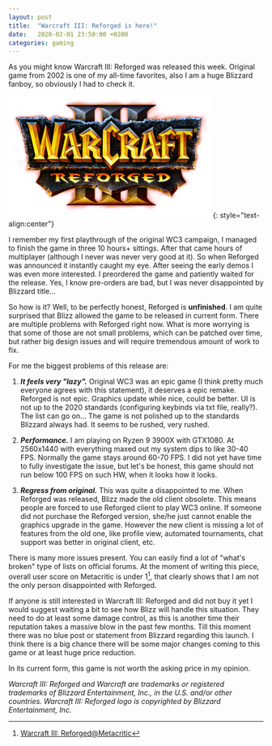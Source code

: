 ```yaml
---
layout: post
title:  "Warcraft III: Reforged is here!"
date:   2020-02-01 23:50:00 +0200
categories: gaming
---
```

As you might know Warcraft III: Reforged was released this week. Original
game from 2002 is one of my all-time favorites, also I am a huge Blizzard
fanboy, so obviously I had to check it.

<!--more-->

![WC3: Reforged logo](/assets/wc3_reforged/wc3_reforge_logo.png)
{: style="text-align:center"}

I remember my first playthrough of the original WC3 campaign, I managed to
finish the game in three 10 hours+ sittings. After that came hours of
multiplayer (although I never was never very good at it). So when Reforged
was announced it instantly caught my eye. After seeing the early demos I was
even more interested. I preordered the game and patiently waited for the
release. Yes, I know pre-orders are bad, but I was never disappointed by
Blizzard title...

So how is it? Well, to be perfectly honest, Reforged is **unfinished**. I am
quite surprised that Blizz allowed the game to be released in current form.
There are multiple problems with Reforged right now. What is more worrying
is that some of those are not small problems, which can be patched over
time, but rather big design issues and will require tremendous amount of work
to fix.

For me the biggest problems of this release are:

1. ***It feels very "lazy".*** Original WC3 was an epic game (I think pretty much
everyone agrees with this statement), it deserves a epic remake. Reforged is
not epic. Graphics update while nice, could be better. UI is not up to the
2020 standards (configuring keybinds via txt file, really?). The list can
go on... The game is not polished up to the standards Blizzard always had.
It seems to be rushed, very rushed.

2. ***Performance.*** I am playing on Ryzen 9 3900X with GTX1080. At 2560x1440
with everything maxed out my system dips to like 30-40 FPS. Normally the game
stays around 60-70 FPS. I did not yet have time to fully investigate the issue,
but let's be honest, this game should not run below 100 FPS on such HW, when it
looks how it looks.

3. ***Regress from original.*** This was quite a disappointed to me. When
Reforged was released, Blizz made the old client obsolete. This means people
are forced to use Reforged client to play WC3 online. If someone did not
purchase the Reforged version, she/he just cannot enable the graphics upgrade
in the game. However the new client is missing a lot of features from the old
one, like profile view, automated tournaments, chat support was better in
original client, etc.

There is many more issues present. You can easily find a lot of "what's broken"
type of lists on official forums. At the moment of writing this piece, overall
user score on Metacritic is under 1[^1], that clearly shows that I am not the
only person disappointed with Reforged.

If anyone is still interested in Warcraft III: Reforged and did not buy it yet
I would suggest waiting a bit to see how Blizz will handle this situation.
They need to do at least some damage control, as this is another time their
reputation takes a massive blow in the past few months. Till this moment there
was no blue post or statement from Blizzard regarding this launch. I think there
is a big chance there will be some major changes coming to this game or at least
huge price reduction.

In its current form, this game is not worth the asking price in my opinion.

*Warcraft III: Reforged and Warcraft are trademarks or registered trademarks
of Blizzard Entertainment, Inc., in the U.S. and/or other countries.
Warcraft III: Reforged logo is copyrighted by Blizzard Entertainment, Inc.*

[^1]: [Warcraft III: Reforged@Metacritic](https://www.metacritic.com/game/pc/warcraft-iii-reforged)

